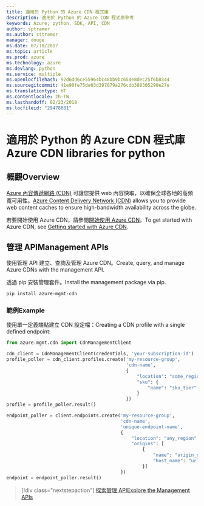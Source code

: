 ```yaml
---
title: 適用於 Python 的 Azure CDN 程式庫
description: 適用於 Python 的 Azure CDN 程式庫參考
keywords: Azure, python, SDK, API, CDN
author: sptramer
ms.author: sttramer
manager: douge
ms.date: 07/10/2017
ms.topic: article
ms.prod: azure
ms.technology: azure
ms.devlang: python
ms.service: multiple
ms.openlocfilehash: 92d6dd6ce55964bc48bb9bc654e8dec25f6b8344
ms.sourcegitcommit: 41e90fe75de03d397079a276cdb388305290e27e
ms.translationtype: HT
ms.contentlocale: zh-TW
ms.lasthandoff: 02/23/2018
ms.locfileid: "29478881"
---
```

# <a name="azure-cdn-libraries-for-python"></a><span data-ttu-id="863b8-104">適用於 Python 的 Azure CDN 程式庫</span><span class="sxs-lookup"><span data-stu-id="863b8-104">Azure CDN libraries for python</span></span>

## <a name="overview"></a><span data-ttu-id="863b8-105">概觀</span><span class="sxs-lookup"><span data-stu-id="863b8-105">Overview</span></span>

<span data-ttu-id="863b8-106">[Azure 內容傳遞網路 (CDN)](https://docs.microsoft.com/en-us/azure/cdn/cdn-overview) 可讓您提供 web 內容快取，以確保全球各地的高頻寬可用性。</span><span class="sxs-lookup"><span data-stu-id="863b8-106">[Azure Content Delivery Network (CDN)](https://docs.microsoft.com/en-us/azure/cdn/cdn-overview) allows you to provide web content caches to ensure high-bandwidth availability across the globe.</span></span>

<span data-ttu-id="863b8-107">若要開始使用 Azure CDN，請參閱[開始使用 Azure CDN](https://docs.microsoft.com/en-us/azure/cdn/cdn-create-new-endpoint)。</span><span class="sxs-lookup"><span data-stu-id="863b8-107">To get started with Azure CDN, see [Getting started with Azure CDN](https://docs.microsoft.com/en-us/azure/cdn/cdn-create-new-endpoint).</span></span>

## <a name="management-apis"></a><span data-ttu-id="863b8-108">管理 API</span><span class="sxs-lookup"><span data-stu-id="863b8-108">Management APIs</span></span>

<span data-ttu-id="863b8-109">使用管理 API 建立、查詢及管理 Azure CDN。</span><span class="sxs-lookup"><span data-stu-id="863b8-109">Create, query, and manage Azure CDNs with the management API.</span></span>

<span data-ttu-id="863b8-110">透過 pip 安裝管理套件。</span><span class="sxs-lookup"><span data-stu-id="863b8-110">Install the management package via pip.</span></span>

```bash
pip install azure-mgmt-cdn
```

### <a name="example"></a><span data-ttu-id="863b8-111">範例</span><span class="sxs-lookup"><span data-stu-id="863b8-111">Example</span></span>

<span data-ttu-id="863b8-112">使用單一定義端點建立 CDN 設定檔：</span><span class="sxs-lookup"><span data-stu-id="863b8-112">Creating a CDN profile with a single defined endpoint:</span></span>

```python
from azure.mgmt.cdn import CdnManagementClient

cdn_client = CdnManagementClient(credentials, 'your-subscription-id')
profile_poller = cdn_client.profiles.create('my-resource-group',
                                            'cdn-name',
                                            {
                                                "location": "some_region", 
                                                "sku": {
                                                    "name": "sku_tier"
                                                } 
                                            })
profile = profile_poller.result()

endpoint_poller = client.endpoints.create('my-resource-group',
                                          'cdn-name',
                                          'unique-endpoint-name', 
                                          { 
                                              "location": "any_region", 
                                              "origins": [
                                                  {
                                                      "name": "origin_name", 
                                                      "host_name": "url"
                                                  }]
                                          })
endpoint = endpoint_poller.result()
```

> [!div class="nextstepaction"]
> [<span data-ttu-id="863b8-113">探索管理 API</span><span class="sxs-lookup"><span data-stu-id="863b8-113">Explore the Management APIs</span></span>](/python/api/overview/azure/cdn/management)
